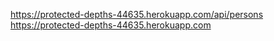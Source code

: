 https://protected-depths-44635.herokuapp.com/api/persons
https://protected-depths-44635.herokuapp.com